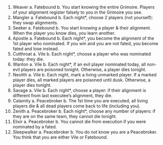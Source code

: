 1.	Weaver
a.	Fatebound
b.	You start knowing the entire Grimoire. Players of your alignment register falsely to you in the Grimoire you see.
2.	Mangler
a.	Fatebound
b.	Each night*, choose 2 players (not yourself): they swap alignments.
3.	Seeker
a.	Fatebound
b.	You start knowing a player & their alignment. When the player you know dies, you learn another.
4.	Apostle
a.	Fatebound
b.	Each night*, you become the alignment of the 1st player who nominated. If you win and you are not fated, you become fated and lose instead.
5.	Cutthroat
a.	Vile
b.	Each night*, choose a player who was nominated today: they die.
6.	Wanton
a.	Vile
b.	Each night*, if an evil player nominated today, all non-evil players are poisoned tonight. Otherwise, a player dies tonight.
7.	Neolith
a.	Vile
b.	Each night, mark a living unmarked player. If a marked player dies, all marked players are poisoned until dusk. Otherwise, a player dies tonight.
8.	Savage
a.	Vile
b.	Each night*, choose a player: if their alignment is different from last executee’s alignment, they die.
9.	Calamity
a.	Peacebroker
b.	The 1st time you are executed, all living players die & all dead players come back to life (including you).
10.	Zenith
a.	Peacebroker
b.	Each night*, choose any number of players: if they are on the same team, they cannot die tonight.
11.	Elixir
a.	Peacebroker
b.	You cannot die from execution if you were nominated by a fated.
12.	Sleepwalker
a.	Peacebroker
b.	You do not know you are a Peacebroker. You think that you are either Vile or Fatebound.
